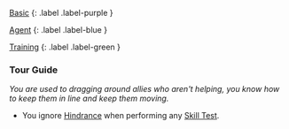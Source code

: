 
[Basic](Game/Basic-List)
{: .label .label-purple }

[Agent](Game/Agent)
{: .label .label-blue }

[Training](Game/Training-List)
{: .label .label-green }
### Tour Guide
*You are used to dragging around allies who aren't helping, you know how to keep them in line and keep them moving.*
* You ignore [Hindrance](Game/Core/Skills#Aid%20and%20Hindrance) when performing any [Skill Test](Game/Core/Terminology#Skill%20Test).

